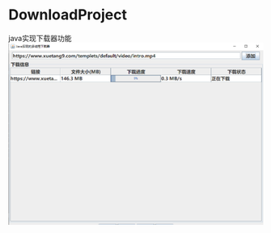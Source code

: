 # DownloadProject
java实现下载器功能
![image](https://github.com/y1x2c3/DownloadProject/blob/master/image/download.png)
